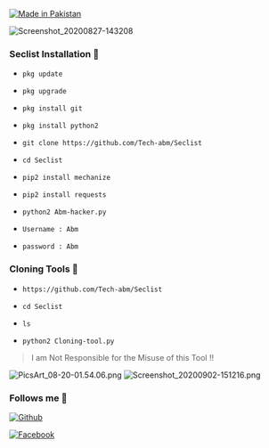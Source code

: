 
<p align="left">

<a href="#"><img title="Made in Pakistan" src="https://img.shields.io/badge/MADE%20IN-PAKISTAN-green?colorA=%23ff0000&colorB=%23017e40&style=for-the-badge"></a>


![Screenshot_20200827-143208](https://user-images.githubusercontent.com/52023076/91424121-3edbcd80-e80e-11ea-9059-96c6781c1d9d.png)

### Seclist Installation 💯

- `pkg update`

- `pkg upgrade`

- `pkg install git`

- `pkg install python2`

- `git clone https://github.com/Tech-abm/Seclist`

- `cd Seclist`

- `pip2 install mechanize`

- `pip2 install requests`

- `python2 Abm-hacker.py`

- `Username : Abm`

- `password : Abm`

### Cloning Tools 💯

- `https://github.com/Tech-abm/Seclist`

- `cd Seclist`

- `ls`

- `python2 Cloning-tool.py`

> I am Not Responsible for the Misuse of this Tool !!

![PicsArt_08-20-01.54.06.png](https://user-images.githubusercontent.com/52023076/91970108-08012e00-eccc-11ea-89cf-90ede6a60dd6.png)
![Screenshot_20200902-151216.png](https://user-images.githubusercontent.com/52023076/91969858-a5a82d80-eccb-11ea-9ea9-f990ac0edbc1.png)

### Follows me 💯

[![Github](https://img.shields.io/badge/Github-Tech--Abm-green?style=for-the-badge&logo=github)](https://github.com/Tech-abm)

[![Facebook](https://img.shields.io/badge/Facebook-Tech--Abm-red?style=for-the-badge&logo=facebook)](https://facebook.com/Techabm)


